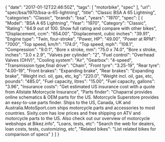 {
    "date": "2017-01-12T22:46:50Z",
    "tags": [
        "motorbike",
        "spec"
    ],
    "url": "spec\/bsa\/1970\/bsa-a-65-lightning",
    "title": "Classic BSA A 65 Lightning",
    "categories": "Classic",
    "brands": "bsa",
    "years": "1970",
    "spec": [
        {
            "Model": "BSA A 65 Lightning",
            "Year": "1970",
            "Category": "Classic",
            "Rating": "64.9 out of 100. Show full rating and compare with other bikes",
            "Displacement, ccm": "654.00",
            "Displacement, cubic inches": "39.91",
            "Engine type": "Twin, four-stroke",
            "Power, HP": "49.00",
            "Power at RPM": "7000",
            "Top speed, km\/h": "174.0",
            "Top speed, mph": "108.1",
            "Compression": "9.0:1",
            "Bore x stroke, mm": "75.0 x 74.0",
            "Bore x stroke, inches": "3.0 x 2.9",
            "Valves per cylinder": "2",
            "Fuel control": "Overhead Valves (OHV)",
            "Cooling system": "Air",
            "Gearbox": "4-speed",
            "Transmission type,final drive": "Chain",
            "Front tyre": "3.25-19",
            "Rear tyre": "4.00-19",
            "Front brakes": "Expanding brake",
            "Rear brakes": "Expanding brake",
            "Weight incl. oil, gas, etc, kg": "220.0",
            "Weight incl. oil, gas, etc, pounds": "485.0",
            "Fuel capacity, litres": "15.00",
            "Fuel capacity, gallons": "3.96",
            "Insurance costs": "Get estimated US insurance cost with a quote from Allstate Motorcycle Insurance",
            "Parts finder": "Chaparral provides online schematics & OEM parts for the US.   Motorcycle Superstore provides an easy-to-use parts finder. Ships to the US, Canada, UK and Australia.MotoSport.com ships motorcycle parts and accessories to most countries.    Sixity.com has low prices and free shipping on ATV and motorcycle parts to the US. Also check out our overview of motorcycle webshops at Bikez.info",
            "Loans, tests, etc": "Search the web for dealers, loan costs, tests, customizing, etc",
            "Related bikes": "List related bikes for comparison of specs"
        }
    ]
}